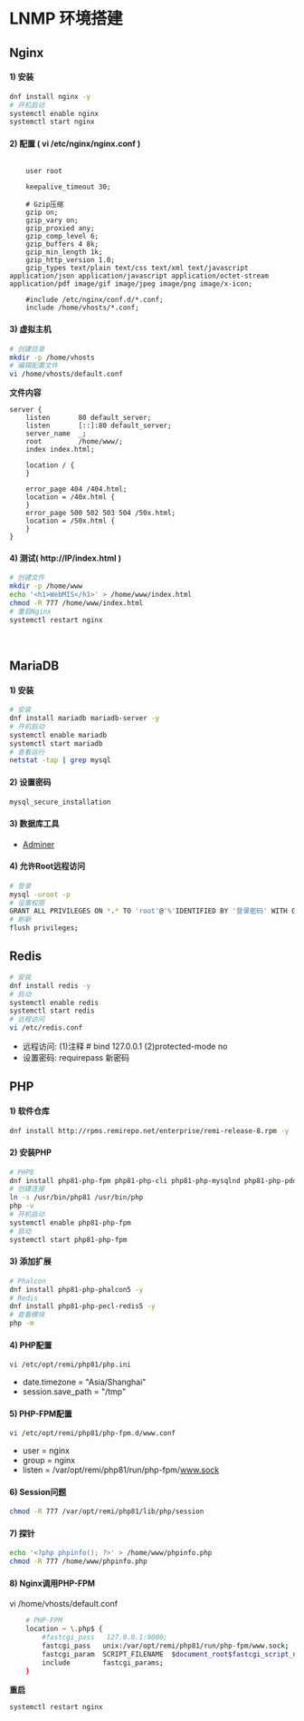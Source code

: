 # LNMP 环境搭建

## Nginx
#### 1) 安装
```bash
dnf install nginx -y
# 开机启动
systemctl enable nginx
systemctl start nginx
```
#### 2) 配置 ( vi /etc/nginx/nginx.conf )
```nginx

    user root

    keepalive_timeout 30;

    # Gzip压缩
    gzip on;
    gzip_vary on;
    gzip_proxied any;
    gzip_comp_level 6;
    gzip_buffers 4 8k;
    gzip_min_length 1k;
    gzip_http_version 1.0;
    gzip_types text/plain text/css text/xml text/javascript application/json application/javascript application/octet-stream application/pdf image/gif image/jpeg image/png image/x-icon;

    #include /etc/nginx/conf.d/*.conf;
    include /home/vhosts/*.conf;
```

#### 3) 虚拟主机
```bash
# 创建目录
mkdir -p /home/vhosts
# 编辑配置文件
vi /home/vhosts/default.conf
```
**文件内容**
```nginx
server {
    listen       80 default_server;
    listen       [::]:80 default_server;
    server_name  _;
    root         /home/www/;
    index index.html;

    location / {
    }

    error_page 404 /404.html;
    location = /40x.html {
    }
    error_page 500 502 503 504 /50x.html;
    location = /50x.html {
    }
}
```

#### 4) 测试( http://IP/index.html )
```bash
# 创建文件
mkdir -p /home/www
echo '<h1>WebMIS</h1>' > /home/www/index.html
chmod -R 777 /home/www/index.html
# 重启Nginx
systemctl restart nginx
```
<br/>

## MariaDB
#### 1) 安装
```bash
# 安装
dnf install mariadb mariadb-server -y
# 开机启动
systemctl enable mariadb
systemctl start mariadb
# 查看运行
netstat -tap | grep mysql
```
#### 2) 设置密码
```bash
mysql_secure_installation
```
#### 3) 数据库工具
- [Adminer](https://github.com/vrana/adminer/releases/)

#### 4) 允许Root远程访问
```bash
# 登录
mysql -uroot -p
# 设置权限
GRANT ALL PRIVILEGES ON *.* TO 'root'@'%'IDENTIFIED BY '登录密码' WITH GRANT OPTION;
# 刷新
flush privileges;
```

## Redis
```bash
# 安装
dnf install redis -y
# 启动
systemctl enable redis
systemctl start redis
# 远程访问
vi /etc/redis.conf
```
- 远程访问: (1)注释 # bind 127.0.0.1  (2)protected-mode no
- 设置密码: requirepass 新密码


## PHP
#### 1) 软件仓库
```bash
dnf install http://rpms.remirepo.net/enterprise/remi-release-8.rpm -y
```

#### 2) 安装PHP
```bash
# PHP8   
dnf install php81-php-fpm php81-php-cli php81-php-mysqlnd php81-php-pdo php81-php-gd php81-php-xml -y
# 创建连接
ln -s /usr/bin/php81 /usr/bin/php
php -v
# 开机启动
systemctl enable php81-php-fpm
# 启动
systemctl start php81-php-fpm
```

#### 3) 添加扩展
```bash
# Phalcon
dnf install php81-php-phalcon5 -y
# Redis
dnf install php81-php-pecl-redis5 -y
# 查看模块
php -m
```

#### 4) PHP配置
```bash
vi /etc/opt/remi/php81/php.ini
```
- date.timezone = "Asia/Shanghai"
- session.save_path = "/tmp"

#### 5) PHP-FPM配置
```bash
vi /etc/opt/remi/php81/php-fpm.d/www.conf
```
- user = nginx
- group = nginx
- listen = /var/opt/remi/php81/run/php-fpm/www.sock

#### 6) Session问题
```bash
chmod -R 777 /var/opt/remi/php81/lib/php/session
```

#### 7) 探针
```bash
echo '<?php phpinfo(); ?>' > /home/www/phpinfo.php
chmod -R 777 /home/www/phpinfo.php
```

#### 8) Nginx调用PHP-FPM
vi /home/vhosts/default.conf
```bash
    # PHP-FPM
    location ~ \.php$ {
        #fastcgi_pass   127.0.0.1:9000;
        fastcgi_pass   unix:/var/opt/remi/php81/run/php-fpm/www.sock;
        fastcgi_param  SCRIPT_FILENAME  $document_root$fastcgi_script_name;
        include        fastcgi_params;
    }
```
**重启**
```bash
systemctl restart nginx
```

<br/><br/>
